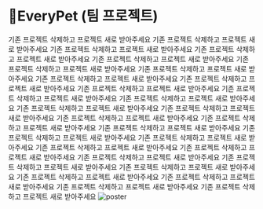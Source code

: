 # 🐶EveryPet (팀 프로젝트)
기존 프로젝트 삭제하고 프로젝트 새로 받아주세요 기존 프로젝트 삭제하고 프로젝트 새로 받아주세요 기존 프로젝트 삭제하고 프로젝트 새로 받아주세요 기존 프로젝트 삭제하고 프로젝트 새로 받아주세요 기존 프로젝트 삭제하고 프로젝트 새로 받아주세요 기존 프로젝트 삭제하고 프로젝트 새로 받아주세요 기존 프로젝트 삭제하고 프로젝트 새로 받아주세요 기존 프로젝트 삭제하고 프로젝트 새로 받아주세요 기존 프로젝트 삭제하고 프로젝트 새로 받아주세요 기존 프로젝트 삭제하고 프로젝트 새로 받아주세요 기존 프로젝트 삭제하고 프로젝트 새로 받아주세요 기존 프로젝트 삭제하고 프로젝트 새로 받아주세요 기존 프로젝트 삭제하고 프로젝트 새로 받아주세요 기존 프로젝트 삭제하고 프로젝트 새로 받아주세요 기존 프로젝트 삭제하고 프로젝트 새로 받아주세요 기존 프로젝트 삭제하고 프로젝트 새로 받아주세요 기존 프로젝트 삭제하고 프로젝트 새로 받아주세요 기존 프로젝트 삭제하고 프로젝트 새로 받아주세요 기존 프로젝트 삭제하고 프로젝트 새로 받아주세요 기존 프로젝트 삭제하고 프로젝트 새로 받아주세요 기존 프로젝트 삭제하고 프로젝트 새로 받아주세요 기존 프로젝트 삭제하고 프로젝트 새로 받아주세요 기존 프로젝트 삭제하고 프로젝트 새로 받아주세요 기존 프로젝트 삭제하고 프로젝트 새로 받아주세요 기존 프로젝트 삭제하고 프로젝트 새로 받아주세요 기존 프로젝트 삭제하고 프로젝트 새로 받아주세요 기존 프로젝트 삭제하고 프로젝트 새로 받아주세요 기존 프로젝트 삭제하고 프로젝트 새로 받아주세요
![poster](https://d2u3dcdbebyaiu.cloudfront.net/uploads/atch_img/274/de3981056ea973f3776f04605d3011e9_res.jpeg)
